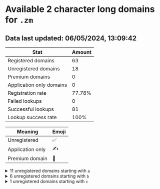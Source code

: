 # Available 2 character long domains for `.zm`

## Data last updated: 06/05/2024, 13:09:42

|Stat|Amount|
|--|--|
|Registered domains|63|
|Unregistered domains|18|
|Premium domains|0|
|Application only domains|0|
|Registration rate|77.78%|
|Failed lookups|0|
|Successful lookups|81|
|Lookup success rate|100%|


|Meaning|Emoji|
|--|--|
|Unregistered|:white_check_mark:|
|Application only|:writing_hand:|
|Premium domain|:gem:|

<details>
<summary>11 unregistered domains starting with <bold><code>a</code></bold></summary>

|Type|Domain|
|--|--|
|:white_check_mark:|`a4.zm`|
|:white_check_mark:|`a5.zm`|
|:white_check_mark:|`ab.zm`|
|:white_check_mark:|`ac.zm`|
|:white_check_mark:|`ad.zm`|
|:white_check_mark:|`ag.zm`|
|:white_check_mark:|`ak.zm`|
|:white_check_mark:|`ar.zm`|
|:white_check_mark:|`av.zm`|
|:white_check_mark:|`aw.zm`|
|:white_check_mark:|`ax.zm`|
</details>
<details>
<summary>6 unregistered domains starting with <bold><code>b</code></bold></summary>

|Type|Domain|
|--|--|
|:white_check_mark:|`b2.zm`|
|:white_check_mark:|`b6.zm`|
|:white_check_mark:|`b7.zm`|
|:white_check_mark:|`b8.zm`|
|:white_check_mark:|`bn.zm`|
|:white_check_mark:|`by.zm`|
</details>
<details>
<summary>1 unregistered domains starting with <bold><code>c</code></bold></summary>

|Type|Domain|
|--|--|
|:white_check_mark:|`cd.zm`|
</details>